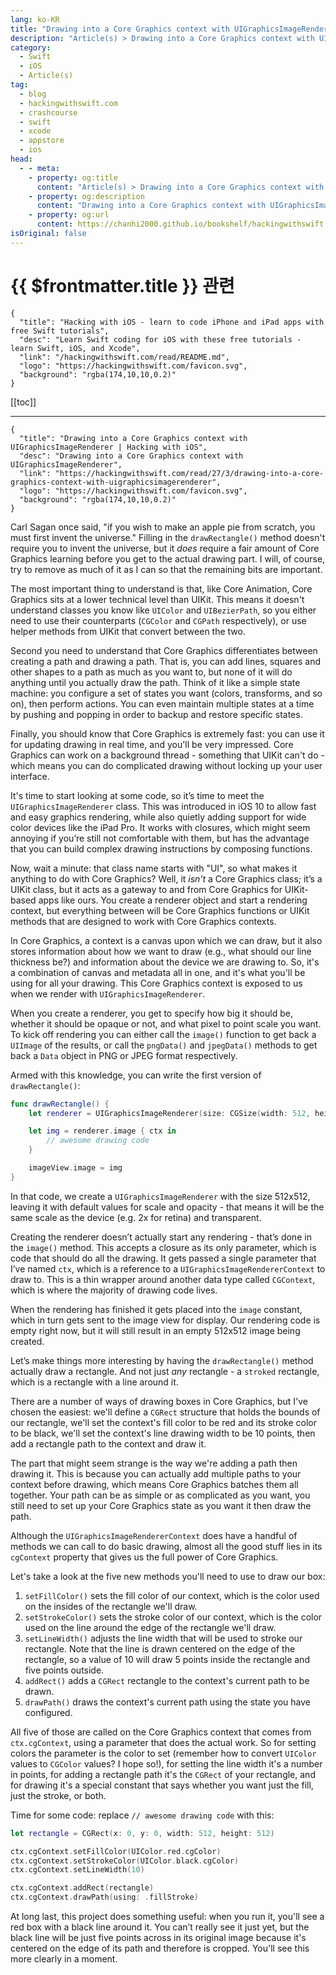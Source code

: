 ```yaml
---
lang: ko-KR
title: "Drawing into a Core Graphics context with UIGraphicsImageRenderer"
description: "Article(s) > Drawing into a Core Graphics context with UIGraphicsImageRenderer"
category:
  - Swift
  - iOS
  - Article(s)
tag: 
  - blog
  - hackingwithswift.com
  - crashcourse
  - swift
  - xcode
  - appstore
  - ios  
head:
  - - meta:
    - property: og:title
      content: "Article(s) > Drawing into a Core Graphics context with UIGraphicsImageRenderer"
    - property: og:description
      content: "Drawing into a Core Graphics context with UIGraphicsImageRenderer"
    - property: og:url
      content: https://chanhi2000.github.io/bookshelf/hackingwithswift.com/read/27/03-drawing-into-a-core-graphics-context-with-uigraphicsimagerenderer.html
isOriginal: false
---
```


# {{ $frontmatter.title }} 관련

```component VPCard
{
  "title": "Hacking with iOS - learn to code iPhone and iPad apps with free Swift tutorials",
  "desc": "Learn Swift coding for iOS with these free tutorials - learn Swift, iOS, and Xcode",
  "link": "/hackingwithswift.com/read/README.md",
  "logo": "https://hackingwithswift.com/favicon.svg",
  "background": "rgba(174,10,10,0.2)"
}
```

[[toc]]

---

```component VPCard
{
  "title": "Drawing into a Core Graphics context with UIGraphicsImageRenderer | Hacking with iOS",
  "desc": "Drawing into a Core Graphics context with UIGraphicsImageRenderer",
  "link": "https://hackingwithswift.com/read/27/3/drawing-into-a-core-graphics-context-with-uigraphicsimagerenderer",
  "logo": "https://hackingwithswift.com/favicon.svg",
  "background": "rgba(174,10,10,0.2)"
}
```

<VidStack src="youtube/vzXl0MhVXxY" />

Carl Sagan once said, "if you wish to make an apple pie from scratch, you must first invent the universe." Filling in the `drawRectangle()` method doesn't require you to invent the universe, but it *does* require a fair amount of Core Graphics learning before you get to the actual drawing part. I will, of course, try to remove as much of it as I can so that the remaining bits are important.

The most important thing to understand is that, like Core Animation, Core Graphics sits at a lower technical level than UIKit. This means it doesn't understand classes you know like `UIColor` and `UIBezierPath`, so you either need to use their counterparts (`CGColor` and `CGPath` respectively), or use helper methods from UIKit that convert between the two.

Second you need to understand that Core Graphics differentiates between creating a path and drawing a path. That is, you can add lines, squares and other shapes to a path as much as you want to, but none of it will do anything until you actually draw the path. Think of it like a simple state machine: you configure a set of states you want (colors, transforms, and so on), then perform actions. You can even maintain multiple states at a time by pushing and popping in order to backup and restore specific states.

Finally, you should know that Core Graphics is extremely fast: you can use it for updating drawing in real time, and you'll be very impressed. Core Graphics can work on a background thread - something that UIKit can't do - which means you can do complicated drawing without locking up your user interface.

It's time to start looking at some code, so it’s time to meet the `UIGraphicsImageRenderer` class. This was introduced in iOS 10 to allow fast and easy graphics rendering, while also quietly adding support for wide color devices like the iPad Pro. It works with closures, which might seem annoying if you’re still not comfortable with them, but has the advantage that you can build complex drawing instructions by composing functions.

Now, wait a minute: that class name starts with "UI", so what makes it anything to do with Core Graphics? Well, it *isn’t* a Core Graphics class; it’s a UIKit class, but it acts as a gateway to and from Core Graphics for UIKit-based apps like ours. You create a renderer object and start a rendering context, but everything between will be Core Graphics functions or UIKit methods that are designed to work with Core Graphics contexts.

In Core Graphics, a context is a canvas upon which we can draw, but it also stores information about how we want to draw (e.g., what should our line thickness be?) and information about the device we are drawing to. So, it's a combination of canvas and metadata all in one, and it's what you'll be using for all your drawing. This Core Graphics context is exposed to us when we render with `UIGraphicsImageRenderer`.

When you create a renderer, you get to specify how big it should be, whether it should be opaque or not, and what pixel to point scale you want. To kick off rendering you can either call the `image()` function to get back a `UIImage` of the results, or call the `pngData()` and `jpegData()` methods to get back a `Data` object in PNG or JPEG format respectively.

Armed with this knowledge, you can write the first version of `drawRectangle()`:

```swift
func drawRectangle() {
    let renderer = UIGraphicsImageRenderer(size: CGSize(width: 512, height: 512))

    let img = renderer.image { ctx in
        // awesome drawing code
    }

    imageView.image = img
}
```

In that code, we create a `UIGraphicsImageRenderer` with the size 512x512, leaving it with default values for scale and opacity - that means it will be the same scale as the device (e.g. 2x for retina) and transparent.

Creating the renderer doesn’t actually start any rendering - that’s done in the `image()` method. This accepts a closure as its only parameter, which is code that should do all the drawing. It gets passed a single parameter that I’ve named `ctx`, which is a reference to a `UIGraphicsImageRendererContext` to draw to. This is a thin wrapper around another data type called `CGContext`, which is where the majority of drawing code lives.

When the rendering has finished it gets placed into the `image` constant, which in turn gets sent to the image view for display. Our rendering code is empty right now, but it will still result in an empty 512x512 image being created.

Let’s make things more interesting by having the `drawRectangle()` method actually draw a rectangle. And not just *any* rectangle - a `stroked` rectangle, which is a rectangle with a line around it.

There are a number of ways of drawing boxes in Core Graphics, but I've chosen the easiest: we'll define a `CGRect` structure that holds the bounds of our rectangle, we'll set the context's fill color to be red and its stroke color to be black, we'll set the context's line drawing width to be 10 points, then add a rectangle path to the context and draw it.

The part that might seem strange is the way we're adding a path then drawing it. This is because you can actually add multiple paths to your context before drawing, which means Core Graphics batches them all together. Your path can be as simple or as complicated as you want, you still need to set up your Core Graphics state as you want it then draw the path.

Although the `UIGraphicsImageRendererContext` does have a handful of methods we can call to do basic drawing, almost all the good stuff lies in its `cgContext` property that gives us the full power of Core Graphics.

Let's take a look at the five new methods you'll need to use to draw our box:

1. `setFillColor()` sets the fill color of our context, which is the color used on the insides of the rectangle we'll draw.
2. `setStrokeColor()` sets the stroke color of our context, which is the color used on the line around the edge of the rectangle we'll draw.
3. `setLineWidth()` adjusts the line width that will be used to stroke our rectangle. Note that the line is drawn centered on the edge of the rectangle, so a value of 10 will draw 5 points inside the rectangle and five points outside.
4. `addRect()` adds a `CGRect` rectangle to the context's current path to be drawn.
5. `drawPath()` draws the context's current path using the state you have configured.

All five of those are called on the Core Graphics context that comes from `ctx.cgContext`, using a parameter that does the actual work. So for setting colors the parameter is the color to set (remember how to convert `UIColor` values to `CGColor` values? I hope so!), for setting the line width it's a number in points, for adding a rectangle path it's the `CGRect` of your rectangle, and for drawing it's a special constant that says whether you want just the fill, just the stroke, or both.

Time for some code: replace `// awesome drawing code` with this:

```swift
let rectangle = CGRect(x: 0, y: 0, width: 512, height: 512)

ctx.cgContext.setFillColor(UIColor.red.cgColor)
ctx.cgContext.setStrokeColor(UIColor.black.cgColor)
ctx.cgContext.setLineWidth(10)

ctx.cgContext.addRect(rectangle)
ctx.cgContext.drawPath(using: .fillStroke)
```

At long last, this project does something useful: when you run it, you'll see a red box with a black line around it. You can’t really see it just yet, but the black line will be just five points across in its original image because it's centered on the edge of its path and therefore is cropped. You'll see this more clearly in a moment.

